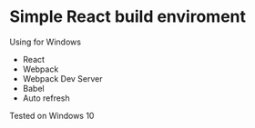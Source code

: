 # Simple React build enviroment
Using for Windows
* React
* Webpack
* Webpack Dev Server
* Babel
* Auto refresh

Tested on Windows 10
